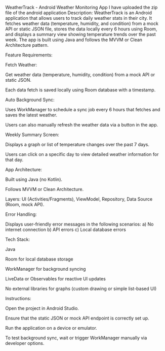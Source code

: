 WeatherTrack - Android Weather Monitoring App
I have uploaded the zip file of the android application
Description:
WeatherTrack is an Android application that allows users to track daily weather stats in their city. It fetches weather data (temperature, humidity, and condition) from a mock API or static JSON file, stores the data locally every 6 hours using Room, and displays a summary view showing temperature trends over the past week. The app is built using Java and follows the MVVM or Clean Architecture pattern.

Feature Requirements:

Fetch Weather:

Get weather data (temperature, humidity, condition) from a mock API or static JSON.

Each data fetch is saved locally using Room database with a timestamp.

Auto Background Sync:

Uses WorkManager to schedule a sync job every 6 hours that fetches and saves the latest weather.

Users can also manually refresh the weather data via a button in the app.

Weekly Summary Screen:

Displays a graph or list of temperature changes over the past 7 days.

Users can click on a specific day to view detailed weather information for that day.

App Architecture:

Built using Java (no Kotlin).

Follows MVVM or Clean Architecture.

Layers: UI (Activities/Fragments), ViewModel, Repository, Data Source (Room, mock API).

Error Handling:

Displays user-friendly error messages in the following scenarios:
a) No internet connection
b) API errors
c) Local database errors

Tech Stack:

Java

Room for local database storage

WorkManager for background syncing

LiveData or Observables for reactive UI updates

No external libraries for graphs (custom drawing or simple list-based UI)

Instructions:

Open the project in Android Studio.

Ensure that the static JSON or mock API endpoint is correctly set up.

Run the application on a device or emulator.

To test background sync, wait or trigger WorkManager manually via developer options.
